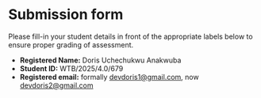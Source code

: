 # Submission form

Please fill-in your student details in front of the appropriate labels
below to ensure proper grading of assessment.

- **Registered Name:** Doris Uchechukwu Anakwuba
- **Student ID:** WTB/2025/4.0/679
- **Registered email:** formally devdoris1@gmail.com, now devdoris2@gmail.com
